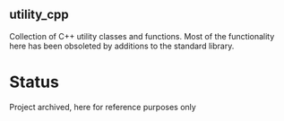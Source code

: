 ## utility_cpp
Collection of C++ utility classes and functions. Most of the functionality here has been obsoleted by additions to the standard library.

# Status
Project archived, here for reference purposes only